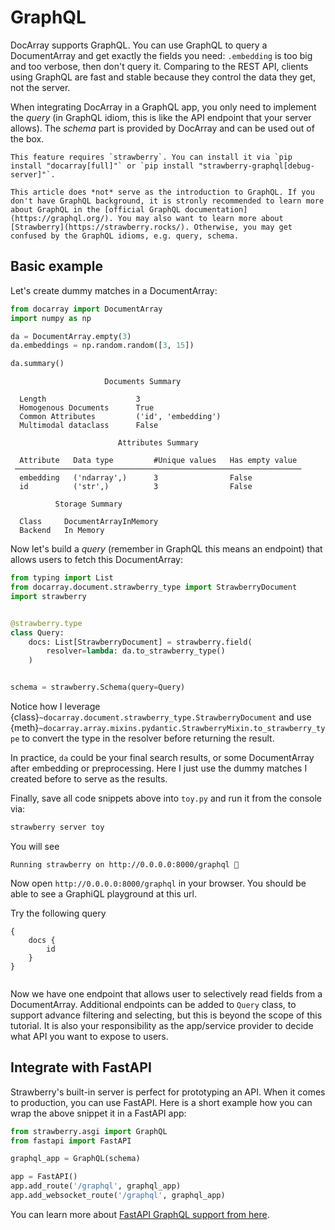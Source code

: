 # GraphQL


DocArray supports GraphQL. You can use GraphQL to query a DocumentArray and get exactly the fields you need: `.embedding` is too big and too verbose, then don't query it. Comparing to the REST API, clients using GraphQL are fast and stable because they control the data they get, not the server. 

When integrating DocArray in a GraphQL app, you only need to implement the *query* (in GraphQL idiom, this is like the API endpoint that your server allows). The *schema* part is provided by DocArray and can be used out of the box.


````{tip}
This feature requires `strawberry`. You can install it via `pip install "docarray[full]"` or `pip install "strawberry-graphql[debug-server]"`. 
````

```{seealso}
This article does *not* serve as the introduction to GraphQL. If you don't have GraphQL background, it is stronly recommended to learn more about GraphQL in the [official GraphQL documentation](https://graphql.org/). You may also want to learn more about [Strawberry](https://strawberry.rocks/). Otherwise, you may get confused by the GraphQL idioms, e.g. query, schema.
```

## Basic example

Let's create dummy matches in a DocumentArray:

```python
from docarray import DocumentArray
import numpy as np

da = DocumentArray.empty(3)
da.embeddings = np.random.random([3, 15])

da.summary()
```

```text
                     Documents Summary                      
                                                            
  Length                    3                               
  Homogenous Documents      True               
  Common Attributes         ('id', 'embedding')
  Multimodal dataclass      False 
                                                            
                        Attributes Summary                        
                                                                  
  Attribute   Data type         #Unique values   Has empty value  
 ──────────────────────────────────────────────────────────────── 
  embedding   ('ndarray',)      3                False            
  id          ('str',)          3                False                 
                                                                  
          Storage Summary          
                                   
  Class     DocumentArrayInMemory  
  Backend   In Memory              
```


Now let's build a *query* (remember in GraphQL this means an endpoint) that allows users to fetch this DocumentArray:

```python
from typing import List
from docarray.document.strawberry_type import StrawberryDocument
import strawberry


@strawberry.type
class Query:
    docs: List[StrawberryDocument] = strawberry.field(
        resolver=lambda: da.to_strawberry_type()
    )


schema = strawberry.Schema(query=Query)
``` 

Notice how I leverage {class}`~docarray.document.strawberry_type.StrawberryDocument` and use {meth}`~docarray.array.mixins.pydantic.StrawberryMixin.to_strawberry_type` to convert the type in the resolver before returning the result.

In practice, `da` could be your final search results, or some DocumentArray after embedding or preprocessing. Here I just use the dummy matches I created before to serve as the results.

Finally, save all code snippets above into `toy.py` and run it from the console via:

```bash
strawberry server toy
```

You will see 
```text
Running strawberry on http://0.0.0.0:8000/graphql 🍓
```


Now open `http://0.0.0.0:8000/graphql` in your browser. You should be able to see a GraphiQL playground at this url.

Try the following query
```gql
{
    docs {
        id
    }
}
```

```{figure} gql-ui.png
```

Now we have one endpoint that allows user to selectively read fields from a DocumentArray. Additional endpoints can be added to `Query` class, to support advance filtering and selecting, but this is beyond the scope of this tutorial. It is also your responsibility as the app/service provider to decide what API you want to expose to users. 

## Integrate with FastAPI

Strawberry's built-in server is perfect for prototyping an API. When it comes to production, you can use FastAPI. Here is a short example how you can wrap the above snippet it in a FastAPI app:

```python
from strawberry.asgi import GraphQL
from fastapi import FastAPI

graphql_app = GraphQL(schema)

app = FastAPI()
app.add_route('/graphql', graphql_app)
app.add_websocket_route('/graphql', graphql_app)
```

You can learn more about [FastAPI GraphQL support from here](https://fastapi.tiangolo.com/advanced/graphql/).

